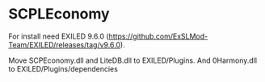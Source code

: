 # SCPLEconomy
For install need EXILED 9.6.0 (https://github.com/ExSLMod-Team/EXILED/releases/tag/v9.6.0).

Move SCPEconomy.dll and LiteDB.dll to EXILED/Plugins. And 0Harmony.dll to EXILED/Plugins/dependencies
